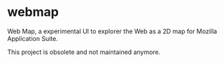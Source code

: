 # webmap

Web Map, a experimental UI to explorer the Web as a 2D map for Mozilla Application Suite.

This project is obsolete and not maintained anymore.
